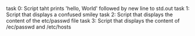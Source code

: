 task 0: Script taht prints 'hello, World' followed by new line to std.out
task 1: Script that displays a confused smiley
task 2: Script that displays the content of the etc/passwd file
task 3: Script that displays the content of /ec/passwd and /etc/hosts
